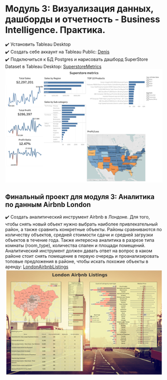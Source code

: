# Модуль 3: Визуализация данных, дашборды и отчетность - Business Intelligence. Практика.

:heavy_check_mark: Установить Tableau Desktop   
:heavy_check_mark: Создать себе аккаунт на Tableau Public: [Denis](https://public.tableau.com/app/profile/ramis6690)   
:heavy_check_mark: Подключиться к БД Postgres и нарисовать дашборд SuperStore Dataset в Tableau Desktop: [SuperstoreMetrics](https://public.tableau.com/app/profile/ramis6690/viz/SuperstoreMetrics_16401616350250/Superstoremetrics)     
![Alt-](https://github.com/Denis-DL/data-engineering/blob/master/homework/DE101-Module3/Superstore%20metrics.png)


## Финальный проект для модуля 3: Аналитика по данным Airbnb London

:heavy_check_mark: Создать аналитический инструмент Airbnb в Лондоне. Для того, чтобы снять новый объект нужно выбрать наиболее привлекательный район, а также сравнить конкретные объекты. Районы сравниваются по количеству объектов, средней стоимости сдачи и средней загрузки объектов в течение года. Также интересна аналитика в разрезе типа комнаты (room_type), количества спален и площади помещений. Аналитический инструмент должен давать ответ на вопрос в каком районе стоит снять помещение в первую очередь и проанализировать топовые предложения в районе, чтобы искать похожие объекты в аренду: [LondonAirbnbListings](https://public.tableau.com/app/profile/ramis6690/viz/LondonAirbnbListings/Dashboard2)   
![Alt-](https://github.com/Denis-DL/data-engineering/blob/master/homework/DE101-Module3/LondonAirbnbListings.png)
